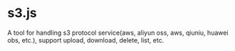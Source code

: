 # s3.js
A tool for handling s3 protocol service(aws, aliyun oss, aws, qiuniu, huawei obs, etc.), support upload, download, delete, list, etc.
